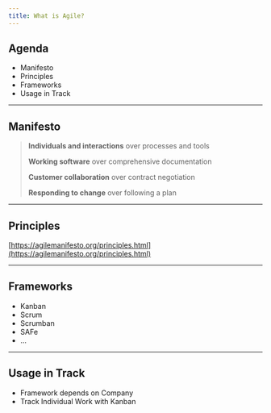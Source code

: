 ```yaml
---
title: What is Agile?
---
```


## Agenda

- Manifesto
- Principles
- Frameworks
- Usage in Track

---

## Manifesto

> **Individuals and interactions** over processes and tools
>
> **Working software** over comprehensive documentation
>
> **Customer collaboration** over contract negotiation
>
> **Responding to change** over following a plan

---

## Principles

[https://agilemanifesto.org/principles.html](https://agilemanifesto.org/principles.html)

---

## Frameworks

- Kanban
- Scrum
- Scrumban
- SAFe
- ...

---

## Usage in Track

- Framework depends on Company
- Track Individual Work with Kanban

